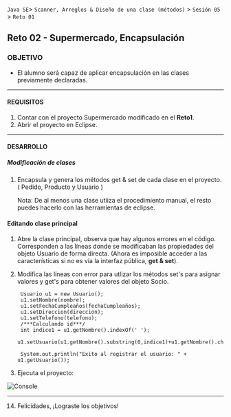  
`Java SE`> `Scanner, Arreglos & Diseño de una clase (métodos)` > `Sesión 05` > `Reto 01`

## Reto 02 - Supermercado, Encapsulación

### OBJETIVO

- El alumno será capaz de aplicar encapsulación en las clases previamente declaradas.

<hr>

#### REQUISITOS

1. Contar con el proyecto Supermercado modificado en el <b>Reto1</b>.
2. Abrir el proyecto en Eclipse.

<hr>

#### DESARROLLO

##### Modificación de clases

1. Encapsula y genera los métodos get & set de cada clase en el proyecto. ( Pedido, Producto y Usuario )

   Nota: De al menos una clase utiiza el procedimiento manual, el resto puedes hacerlo con las herramientas de eclipse.
   
#### Editando clase principal

1. Abre la clase principal, observa que hay algunos errores en el código. Corresponden a las líneas donde se modificaban las propiedades del objeto Usuario de forma directa. (Ahora es imposible acceder a las características si no es vía la interfaz pública, <b>get & set</b>).

2. Modifica las líneas con error para utlizar los métodos set's para asignar valores y get's para obtener valores del objeto Socio.

		Usuario u1 = new Usuario();
		u1.setNombre(nombre);
		u1.setFechaCumpleaños(fechaCumpleaños);
		u1.setDireccion(direccion);
		u1.setTelefono(telefono);
		/***Calculando id***/
		int indice1 = u1.getNombre().indexOf(' ');
		u1.setUsuario(u1.getNombre().substring(0,indice1)+u1.getNombre().charAt(++indice1));
		
		System.out.println("Exito al registrar el usuario: " + u1.getUsuario());
		
3. Ejecuta el proyecto:

![Console](https://user-images.githubusercontent.com/56565204/67644097-e6812a00-f8e3-11e9-8a57-64d333ad7c81.png)

<hr>

14. Felicidades, ¡Lograste los objetivos!
